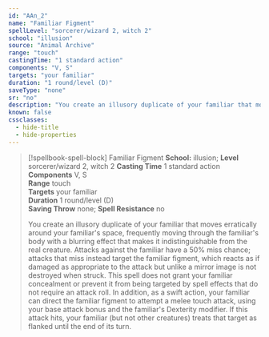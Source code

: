 ```yaml
---
id: "AAn_2"
name: "Familiar Figment"
spellLevel: "sorcerer/wizard 2, witch 2"
school: "illusion"
source: "Animal Archive"
range: "touch"
castingTime: "1 standard action"
components: "V, S"
targets: "your familiar"
duration: "1 round/level (D)"
saveType: "none"
sr: "no"
description: "You create an illusory duplicate of your familiar that moves erratically around your familiar's space, frequently moving through the familiar's body with a blurring effect that makes it indistinguishable from the real creature. Attacks against the familiar have a 50% miss chance; attacks that miss instead target the familiar figment, which reacts as if damaged as appropriate to the attack but unlike a mirror image is not destroyed when struck. This spell does not grant your familiar concealment or prevent it from being targeted by spell effects that do not require an attack roll.  In addition, as a swift action, your familiar can direct the familiar figment to attempt a melee touch attack, using your base attack bonus and the familiar's Dexterity modifier. If this attack hits, your familiar (but not other creatures) treats that target as flanked until the end of its turn."
known: false
cssclasses:
  - hide-title
  - hide-properties
---
```


> [!spellbook-spell-block] Familiar Figment
> **School:** illusion; **Level** sorcerer/wizard 2, witch 2
> **Casting Time** 1 standard action  
> **Components** V, S  
> **Range** touch  
> **Targets** your familiar  
> **Duration** 1 round/level (D)  
> **Saving Throw** none; **Spell Resistance** no
> 
> You create an illusory duplicate of your familiar that moves erratically around your familiar's space, frequently moving through the familiar's body with a blurring effect that makes it indistinguishable from the real creature. Attacks against the familiar have a 50% miss chance; attacks that miss instead target the familiar figment, which reacts as if damaged as appropriate to the attack but unlike a mirror image is not destroyed when struck. This spell does not grant your familiar concealment or prevent it from being targeted by spell effects that do not require an attack roll.  In addition, as a swift action, your familiar can direct the familiar figment to attempt a melee touch attack, using your base attack bonus and the familiar's Dexterity modifier. If this attack hits, your familiar (but not other creatures) treats that target as flanked until the end of its turn.